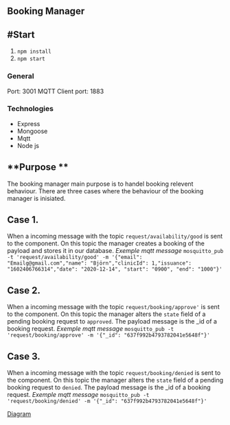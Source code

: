 ## Booking Manager

## **#Start**
1. `npm install`
2. `npm start`

### **General**

Port: 3001
MQTT Client port: 1883

### **Technologies**
- Express
- Mongoose
- Mqtt
- Node js
## **Purpose **
The booking manager main purpose is to handel booking relevent behaviour. There are three cases where the behaviour of the booking manager is inisiated.

## **Case 1.**
When a incoming message with the topic `request/availability/good` is sent to the component. On this topic the manager creates a booking of the payload and stores it in our database.
_Exemple mqtt message_
`mosquitto_pub -t 'request/availability/good' -m '{"email": "Emailg@gmail.com","name": "Björn","clinicId": 1,"issuance": "1602406766314","date": "2020-12-14", "start": "0900", "end": "1000"}'`

## **Case 2.**
When a incoming message with the topic `request/booking/approve'` is sent to the component. On this topic the manager alters the `state` field of a pending booking request to `approved`. The payload message is the _id of a booking request.
_Exemple mqtt message_
`mosquitto_pub -t 'request/booking/approve' -m '{"_id": "637f992b4793782041e5648f"}'`

## **Case 3.**
When a incoming message with the topic `request/booking/denied` is sent to the component. On this topic the manager alters the `state` field of a pending booking request to `denied`. The payload message is the _id of a booking request.
_Exemple mqtt message_
`mosquitto_pub -t 'request/booking/denied' -m '{"_id": "637f992b4793782041e5648f"}'`

[Diagram](Images/diagram.png)


